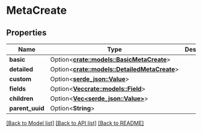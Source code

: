 # MetaCreate

## Properties

Name | Type | Description | Notes
------------ | ------------- | ------------- | -------------
**basic** | Option<[**crate::models::BasicMetaCreate**](BasicMetaCreate.md)> |  | [optional]
**detailed** | Option<[**crate::models::DetailedMetaCreate**](DetailedMetaCreate.md)> |  | [optional]
**custom** | Option<[**serde_json::Value**](.md)> |  | [optional]
**fields** | Option<[**Vec<crate::models::Field>**](Field.md)> |  | [optional]
**children** | Option<[**Vec<serde_json::Value>**](serde_json::Value.md)> |  | [optional]
**parent_uuid** | Option<**String**> |  | [optional]

[[Back to Model list]](../README.md#documentation-for-models) [[Back to API list]](../README.md#documentation-for-api-endpoints) [[Back to README]](../README.md)


